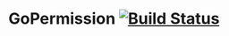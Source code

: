 # GoPermission [![Build Status](https://travis-ci.org/dimorinny/gopermission.svg?branch=master)](https://travis-ci.org/dimorinny/gopermission)
